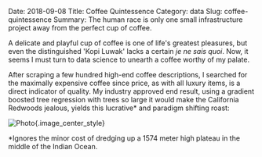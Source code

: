 Date: 2018-09-08
Title: Coffee Quintessence
Category: data
Slug: coffee-quintessence
Summary: The human race is only one small infrastructure project away from the perfect cup of coffee.

A delicate and playful cup of coffee is one of life's greatest pleasures, but 
even the distinguished 'Kopi Luwak' lacks a certain *je ne sais quoi*. Now, it 
seems I must turn to data science to unearth a coffee worthy of my palate.

After scraping a few hundred high-end coffee descriptions, I searched for the 
maximally expensive coffee since price, as with all luxury items, is a direct 
indicator of quality. My industry approved end result, using a gradient boosted tree 
regression with trees so large it would make the California Redwoods jealous, 
yields this lucrative* and paradigm shifting roast:

![Photo]({attach}/assets/data/2018/coffee-quintessence.jpg){.image_center_style}

*Ignores the minor cost of dredging up a 1574 meter high plateau in the middle 
of the Indian Ocean. 
